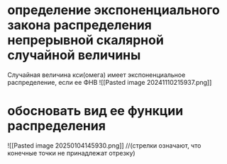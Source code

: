 # определение экспоненциального закона распределения непрерывной скалярной случайной величины

Случайная величина кси(омега) имеет экспоненциальное распределение, если ее ФНВ 
![[Pasted image 20241110215937.png]]

# обосновать вид ее функции распределения
![[Pasted image 20250104145930.png]]
//(стрелки означают, что конечные точки не принадлежат отрезку)